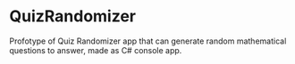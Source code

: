 # QuizRandomizer
Profotype of Quiz Randomizer app that can generate random mathematical questions to answer, made as C# console app.
